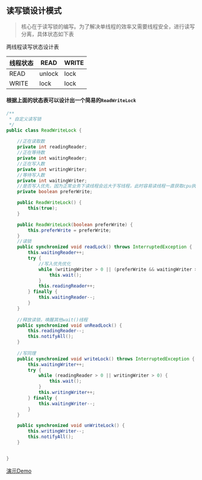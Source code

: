 ## 读写锁设计模式

> 核心在于读写锁的编写。为了解决单线程的效率又需要线程安全，进行读写分离，具体状态如下表

两线程读写状态设计表

| 线程状态 |  READ| WRITE|
| --- | --- | ---|
| READ | unlock | lock|
| WRITE| lock|  lock|

#### 根据上面的状态表可以设计出一个简易的`ReadWriteLock`
```java
/**
 * 自定义读写锁
 */
public class ReadWriteLock {
    
    //正在读取数
    private int readingReader;
    //正在等待数
    private int waitingReader;
    //正在写入数
    private int writingWriter;
    //等待写入数
    private int waitingWriter;
    //是否写入优先，因为正常业务下读线程会远大于写线程，此时容易读线程一直获取cpu执行权
    private boolean preferWrite;

    public ReadWriteLock() {
        this(true);
    }

    public ReadWriteLock(boolean preferWrite) {
        this.preferWrite = preferWrite;
    }
    //读锁
    public synchronized void readLock() throws InterruptedException {
        this.waitingReader++;
        try {
            //写入优先优化
            while (writingWriter > 0 || (preferWrite && waitingWriter > 0)) {
                this.wait();
            }
            this.readingReader++;
        } finally {
            this.waitingReader--;
        }
    }
    
    //释放读锁，唤醒其他wait()线程
    public synchronized void unReadLock() {
        this.readingReader--;
        this.notifyAll();
    }
    
    //写同理
    public synchronized void writeLock() throws InterruptedException {
        this.waitingWriter++;
        try {
            while (readingReader > 0 || writingWriter > 0) {
                this.wait();
            }
            this.writingWriter++;
        } finally {
            this.waitingWriter--;
        }
    }

    public synchronized void unWriteLock() {
        this.writingWriter--;
        this.notifyAll();
    }


}
```
[演示Demo](../src/main/java/com/concurrent/design/readwriter/ReadWriteClient.java)


